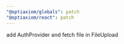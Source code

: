 ```yaml
---
"@optiaxiom/globals": patch
"@optiaxiom/react": patch
---
```


add AuthProvider and fetch file in FileUpload
